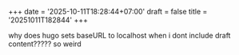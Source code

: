 +++
date = '2025-10-11T18:28:44+07:00'
draft = false
title = '20251011T182844' 
+++

why does hugo sets baseURL to localhost when i dont include draft content????? so weird

